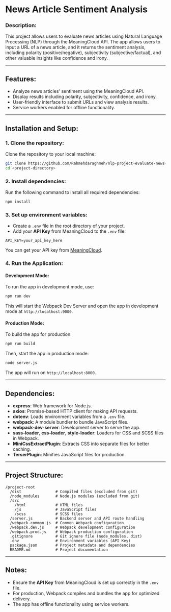 
# News Article Sentiment Analysis

### Description:
This project allows users to evaluate news articles using Natural Language Processing (NLP) through the MeaningCloud API. The app allows users to input a URL of a news article, and it returns the sentiment analysis, including polarity (positive/negative), subjectivity (subjective/factual), and other valuable insights like confidence and irony.

---

## Features:
- Analyze news articles' sentiment using the MeaningCloud API.
- Display results including polarity, subjectivity, confidence, and irony.
- User-friendly interface to submit URLs and view analysis results.
- Service workers enabled for offline functionality.

---

## Installation and Setup:

### 1. Clone the repository:
Clone the repository to your local machine:

```bash
git clone https://github.com/Rahmehdaraghmeh/nlp-project-evaluate-news-article.git
cd <project-directory>
```

### 2. Install dependencies:
Run the following command to install all required dependencies:

```bash
npm install
```

### 3. Set up environment variables:
- Create a `.env` file in the root directory of your project.
- Add your **API Key** from MeaningCloud to the `.env` file:

```env
API_KEY=your_api_key_here
```

You can get your API key from [MeaningCloud](https://www.meaningcloud.com/developer).

### 4. Run the Application:

#### Development Mode:
To run the app in development mode, use:

```bash
npm run dev
```

This will start the Webpack Dev Server and open the app in development mode at `http://localhost:9000`.

#### Production Mode:
To build the app for production:

```bash
npm run build
```

Then, start the app in production mode:

```bash
node server.js
```

The app will run on `http://localhost:8000`.

---

## Dependencies:
- **express**: Web framework for Node.js.
- **axios**: Promise-based HTTP client for making API requests.
- **dotenv**: Loads environment variables from a `.env` file.
- **webpack**: A module bundler to bundle JavaScript files.
- **webpack-dev-server**: Development server to serve the app.
- **sass-loader**, **css-loader**, **style-loader**: Loaders for CSS and SCSS files in Webpack.
- **MiniCssExtractPlugin**: Extracts CSS into separate files for better caching.
- **TerserPlugin**: Minifies JavaScript files for production.

---

## Project Structure:
```
/project-root
  /dist               # Compiled files (excluded from git)
  /node_modules       # Node.js modules (excluded from git)
  /src
    /html             # HTML files
    /js               # JavaScript files
    /scss             # SCSS files
  /server.js          # Backend server and API route handling
  /webpack.common.js  # Common Webpack configuration
  /webpack.dev.js     # Webpack development configuration
  /webpack.prod.js    # Webpack production configuration
  .gitignore          # Git ignore file (node_modules, dist)
  .env                # Environment variables (API Key)
  package.json        # Project metadata and dependencies
  README.md           # Project documentation
```

---

## Notes:
- Ensure the **API Key** from MeaningCloud is set up correctly in the `.env` file.
- For production, Webpack compiles and bundles the app for optimized delivery.
- The app has offline functionality using service workers.
